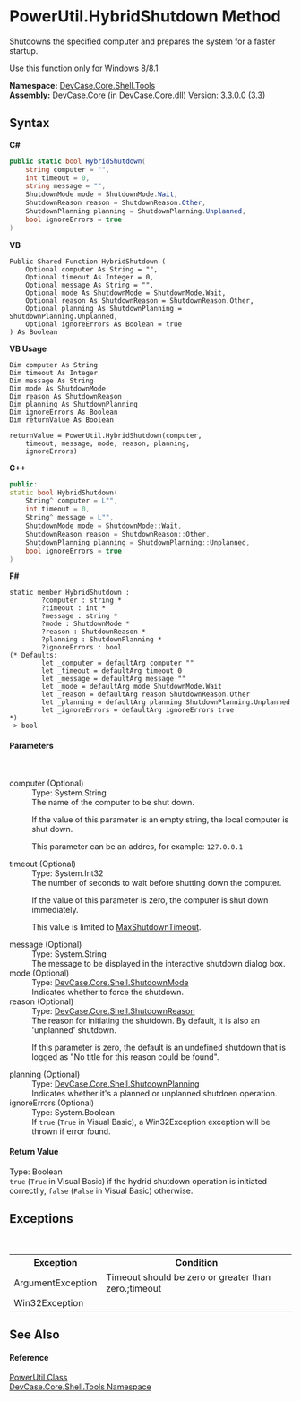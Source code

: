 # PowerUtil.HybridShutdown Method 
 

Shutdowns the specified computer and prepares the system for a faster startup. 

 Use this function only for Windows 8/8.1

**Namespace:**&nbsp;<a href="N_DevCase_Core_Shell_Tools">DevCase.Core.Shell.Tools</a><br />**Assembly:**&nbsp;DevCase.Core (in DevCase.Core.dll) Version: 3.3.0.0 (3.3)

## Syntax

**C#**<br />
``` C#
public static bool HybridShutdown(
	string computer = "",
	int timeout = 0,
	string message = "",
	ShutdownMode mode = ShutdownMode.Wait,
	ShutdownReason reason = ShutdownReason.Other,
	ShutdownPlanning planning = ShutdownPlanning.Unplanned,
	bool ignoreErrors = true
)
```

**VB**<br />
``` VB
Public Shared Function HybridShutdown ( 
	Optional computer As String = "",
	Optional timeout As Integer = 0,
	Optional message As String = "",
	Optional mode As ShutdownMode = ShutdownMode.Wait,
	Optional reason As ShutdownReason = ShutdownReason.Other,
	Optional planning As ShutdownPlanning = ShutdownPlanning.Unplanned,
	Optional ignoreErrors As Boolean = true
) As Boolean
```

**VB Usage**<br />
``` VB Usage
Dim computer As String
Dim timeout As Integer
Dim message As String
Dim mode As ShutdownMode
Dim reason As ShutdownReason
Dim planning As ShutdownPlanning
Dim ignoreErrors As Boolean
Dim returnValue As Boolean

returnValue = PowerUtil.HybridShutdown(computer, 
	timeout, message, mode, reason, planning, 
	ignoreErrors)
```

**C++**<br />
``` C++
public:
static bool HybridShutdown(
	String^ computer = L"", 
	int timeout = 0, 
	String^ message = L"", 
	ShutdownMode mode = ShutdownMode::Wait, 
	ShutdownReason reason = ShutdownReason::Other, 
	ShutdownPlanning planning = ShutdownPlanning::Unplanned, 
	bool ignoreErrors = true
)
```

**F#**<br />
``` F#
static member HybridShutdown : 
        ?computer : string * 
        ?timeout : int * 
        ?message : string * 
        ?mode : ShutdownMode * 
        ?reason : ShutdownReason * 
        ?planning : ShutdownPlanning * 
        ?ignoreErrors : bool 
(* Defaults:
        let _computer = defaultArg computer ""
        let _timeout = defaultArg timeout 0
        let _message = defaultArg message ""
        let _mode = defaultArg mode ShutdownMode.Wait
        let _reason = defaultArg reason ShutdownReason.Other
        let _planning = defaultArg planning ShutdownPlanning.Unplanned
        let _ignoreErrors = defaultArg ignoreErrors true
*)
-> bool 

```


#### Parameters
&nbsp;<dl><dt>computer (Optional)</dt><dd>Type: System.String<br />The name of the computer to be shut down. 

 If the value of this parameter is an empty string, the local computer is shut down. 

 This parameter can be an addres, for example: `127.0.0.1`</dd><dt>timeout (Optional)</dt><dd>Type: System.Int32<br />The number of seconds to wait before shutting down the computer. 

 If the value of this parameter is zero, the computer is shut down immediately. 

 This value is limited to <a href="F_DevCase_Core_Shell_Tools_PowerUtil_MaxShutdownTimeout">MaxShutdownTimeout</a>.</dd><dt>message (Optional)</dt><dd>Type: System.String<br />The message to be displayed in the interactive shutdown dialog box.</dd><dt>mode (Optional)</dt><dd>Type: <a href="T_DevCase_Core_Shell_ShutdownMode">DevCase.Core.Shell.ShutdownMode</a><br />Indicates whether to force the shutdown.</dd><dt>reason (Optional)</dt><dd>Type: <a href="T_DevCase_Core_Shell_ShutdownReason">DevCase.Core.Shell.ShutdownReason</a><br />The reason for initiating the shutdown. By default, it is also an 'unplanned' shutdown. 

 If this parameter is zero, the default is an undefined shutdown that is logged as "No title for this reason could be found".</dd><dt>planning (Optional)</dt><dd>Type: <a href="T_DevCase_Core_Shell_ShutdownPlanning">DevCase.Core.Shell.ShutdownPlanning</a><br />Indicates whether it's a planned or unplanned shutdoen operation.</dd><dt>ignoreErrors (Optional)</dt><dd>Type: System.Boolean<br />If `true` (`True` in Visual Basic), a Win32Exception exception will be thrown if error found.</dd></dl>

#### Return Value
Type: Boolean<br />`true` (`True` in Visual Basic) if the hydrid shutdown operation is initiated correctlly, `false` (`False` in Visual Basic) otherwise.

## Exceptions
&nbsp;<table><tr><th>Exception</th><th>Condition</th></tr><tr><td>ArgumentException</td><td>Timeout should be zero or greater than zero.;timeout</td></tr><tr><td>Win32Exception</td><td /></tr></table>

## See Also


#### Reference
<a href="T_DevCase_Core_Shell_Tools_PowerUtil">PowerUtil Class</a><br /><a href="N_DevCase_Core_Shell_Tools">DevCase.Core.Shell.Tools Namespace</a><br />